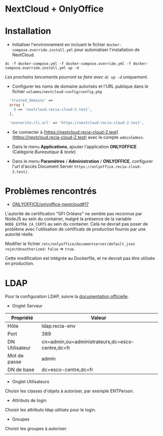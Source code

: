 NextCloud + OnlyOffice
======================

Installation
============

- Initialiser l'environnement en incluant le fichier `docker-compose.override.install.yml` pour automatiser l'installation 
de NextCloud.

```
dc -f docker-compose.yml -f docker-compose.override.yml -f docker-compose.override.install.yml up -d
```

*Les prochains lancements pourront se faire avec `dc up -d` uniquement.*

- Configurer les noms de domaine autorisés et l'URL publique dans le fichier `volumes/nextcloud-config/config.php`

```php
  'trusted_domains' => 
  array (
    0 => 'nextcloud.recia-cloud-2.test',
  ),
```

```php
  'overwrite.cli.url' => 'https://nextcloud.recia-cloud-2.test',
```

- Se connecter à [https://nextcloud.recia-cloud-2.test](https://nextcloud.recia-cloud-2.test) avec le compte `admin`/`admin`.

- Dans le menu **Applications**, ajouter l'application **ONLYOFFICE** (Catégorie *Bureautique & texte*)

- Dans le menu **Paramètres** / **Administration** / **ONLYOFFICE**, configurer l'url d'accès Document Server 
`https://onlyoffice.recia-cloud-2.test/`.

Problèmes rencontrés
====================

- [ONLYOFFICE/onlyoffice-nextcloud#17](https://github.com/ONLYOFFICE/onlyoffice-nextcloud/issues/17)

L'autorité de certification "GFI Orléans" ne semble pas reconnue par NodeJS au sein du container, malgré la présence de 
la variable `NODE_EXTRA_CA_CERTS` au sein du container. Celà ne devrait pas poser de problème avec l'utilisation de 
certificats de production fournis par une autorité réelle.

Modifier le fichier `/etc/onlyoffice/documentserver/default.json` `rejectUnauthorized:` `false` => `true`. 

Cette modification est intégrée au Dockerfile, et ne devrait pas être utilisée en production.


LDAP
====

Pour la configuration LDAP, suivre la [documentation officielle](https://docs.nextcloud.com/server/stable/admin_manual/configuration_user/user_auth_ldap.html).

- Onglet Serveur

| Propriété | Valeur |
|--------|---|
| Hôte | ldap.recia-env |
| Port | 389 |
| DN Utilisateur | cn=admin,ou=administrateurs,dc=esco-centre,dc=fr |
| Mot de passe | admin |
| DN de base | dc=esco-centre,dc=fr |

- Onglet Utilisateurs

Choisir les classes d'objets à autoriser, par exemple ENTPerson.

- Attributs de login

Choisir les attributs ldap utilisés pour le login.

- Groupes

Choisir les groupes à autoriser.

